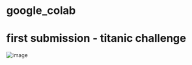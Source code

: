 # google_colab

# first submission - titanic challenge

![image](https://user-images.githubusercontent.com/71228141/119635836-075a8a00-be4f-11eb-8413-2d58f150853d.png)
